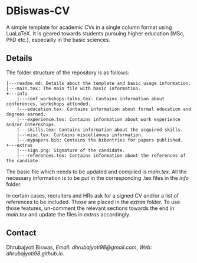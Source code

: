 # DBiswas-CV

A simple template for academic CVs in a single column format using LuaLaTeX. It is geared towards students pursuing higher education (MSc, PhD etc.), especailly in the basic sciences.

## Details

The folder structure of the repository is as follows:

```
|---readme.md: Details about the template and basic usage information.
|---main.tex: The main file with basic information.
+---info
    |---conf_workshops-talks.tex: Contains information about conferences, workshops attended.
    |---education.tex: Contains information about formal education and degrees earned.
    |---experience.tex: Contains information about work experience and/or internships.
    |---skills.tex: Contains information about the acquired skills.
    |---misc.tex: Contains miscellanous information.
    |---mypapers.bib: Contains the bibentries for papers published.
+---extras
    |---sign.png: Signature of the candidate.
    |---references.tex: Contains information about the references of the candiate.
```

The basic file which needs to be updated and compiled is _main.tex_. All the necessary information is to be put in the corresponding .tex files in the _info_ folder. 

In certain cases, recruiters and HRs ask for a signed CV and/or a list of references to be included. Those are placed in the _extras_ folder. To use those features, un-comment the relevant sections towards the end in _main.tex_ and update the files in _extras_ accordingly.

## Contact

Dhrubajyoti Biswas, _Email: dhrubajyoti98@gmail.com_, _Web: dhrubajyoti98.github.io_.